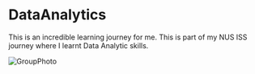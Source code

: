 # DataAnalytics

This is an incredible learning journey for me. This is part of my NUS ISS journey where I learnt Data Analytic skills. 

![GroupPhoto](images/DataAnalyticsGroupPhoto.jpg)
